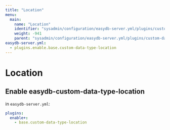 ```yaml
---
title: "Location"
menu:
  main:
    name: "Location"
    identifier: "sysadmin/configuration/easydb-server.yml/plugins/custom-data-type/location"
    weight: -941
    parent: "sysadmin/configuration/easydb-server.yml/plugins/custom-data-type"
easydb-server.yml:
  - plugins.enable.base.custom-data-type-location
---
```


# Location

## Enable easydb-custom-data-type-location

in `easydb-server.yml`:

```yaml
plugins:
  enable+:
    - base.custom-data-type-location
```